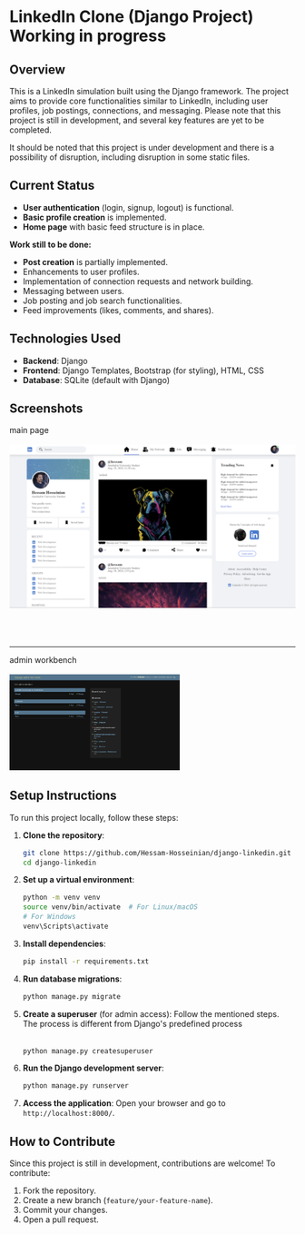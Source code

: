 
# LinkedIn Clone (Django Project) Working in progress

## Overview

This is a LinkedIn simulation built using the Django framework. The project aims to provide core functionalities similar to LinkedIn, including user profiles, job postings, connections, and messaging. Please note that this project is still in development, and several key features are yet to be completed.

It should be noted that this project is under development and there is a possibility of disruption, including disruption in some static files.
## Current Status

- **User authentication** (login, signup, logout) is functional.
- **Basic profile creation** is implemented.
- **Home page** with basic feed structure is in place.

  
**Work still to be done:**
- **Post creation** is partially implemented.
- Enhancements to user profiles.
- Implementation of connection requests and network building.
- Messaging between users.
- Job posting and job search functionalities.
- Feed improvements (likes, comments, and shares).
  
## Technologies Used

- **Backend**: Django
- **Frontend**: Django Templates, Bootstrap (for styling), HTML, CSS
- **Database**: SQLite (default with Django)

## Screenshots

<div>
main page
  <br>
  <br>
<img src="screenshots/img.png" width="700" />
<br > <br > <br > <br > 
<hr>
admin workbench
<br>
<br>
<img src="screenshots/img_1.png" width="300" />
 

</div>




## Setup Instructions

To run this project locally, follow these steps:

1. **Clone the repository**:
    ```bash
    git clone https://github.com/Hessam-Hosseinian/django-linkedin.git
    cd django-linkedin
    ```

2. **Set up a virtual environment**:
    ```bash
    python -m venv venv
    source venv/bin/activate  # For Linux/macOS
    # For Windows
    venv\Scripts\activate
    ```

3. **Install dependencies**:
    ```bash
    pip install -r requirements.txt
    ```

4. **Run database migrations**:
    ```bash
    python manage.py migrate
    ```

5. **Create a superuser** (for admin access):
Follow the mentioned steps. The process is different from Django's predefined process
    ```bash
    
    python manage.py createsuperuser
    ```

6. **Run the Django development server**:
    ```bash
    python manage.py runserver
    ```

7. **Access the application**:
    Open your browser and go to `http://localhost:8000/`.

## How to Contribute

Since this project is still in development, contributions are welcome! To contribute:
1. Fork the repository.
2. Create a new branch (`feature/your-feature-name`).
3. Commit your changes.
4. Open a pull request.


